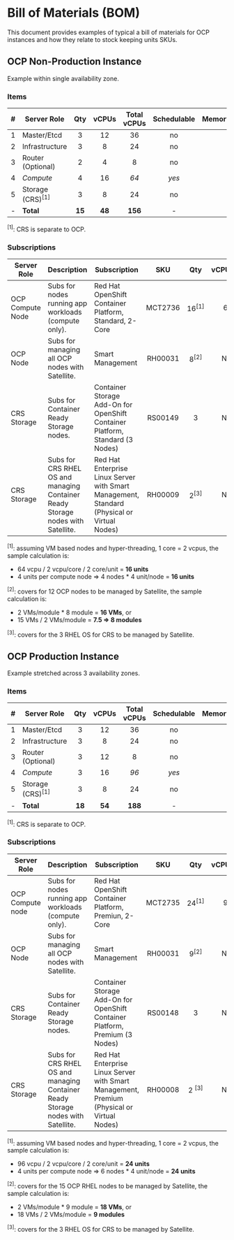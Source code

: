 # Bill of Materials (BOM)

This document provides examples of typical a bill of materials for OCP instances and how they relate to stock keeping units SKUs.

## OCP Non-Production Instance

Example within single availability zone.

### Items

| # | Server Role | Qty | vCPUs | Total vCPUs | Schedulable | Memory | Storage |
|---|---|:---:|:---:|:---:|:---:|:---:|:---:|
| 1 | Master/Etcd | 3 | 12 | 36 | no |
| 2 | Infrastructure | 3 | 8 | 24 | no |
| 3 | Router (Optional) | 2 | 4 | 8 | no |
| 4 | *Compute* | 4 | 16 | *64* | *yes* |
| 5 | Storage (CRS)<sup>[1]</sup> | 3 | 8 | 24 | no |
| - | **Total** | **15** | **48** | **156** | - |

<sup>[1]</sup>: CRS is separate to OCP.

### Subscriptions

| Server Role | Description |Subscription | SKU | Qty | vCPU/VM |
|---|---|---|:---:|:---:|:---:|
| OCP Compute Node| Subs for nodes running app workloads (compute only). | Red Hat OpenShift Container Platform, Standard, 2-Core | MCT2736 | 16<sup>[1]</sup> | 64 |  
| OCP Node | Subs for managing all OCP nodes with Satellite. | Smart Management | RH00031 | 8<sup>[2]</sup> | N/A |
| CRS Storage | Subs for Container Ready Storage nodes. | Container Storage Add-On for OpenShift Container Platform, Standard (3 Nodes) | RS00149 | 3 | N/A |
| CRS Storage | Subs for CRS RHEL OS and managing Container Ready Storage nodes with Satellite. | Red Hat Enterprise Linux Server with Smart Management, Standard (Physical or Virtual Nodes)| RH00009 | 2<sup>[3]</sup> | N/A |

<sup>[1]</sup>: assuming VM based nodes and hyper-threading, 1 core = 2 vcpus, the sample calculation is:
 - 64 vcpu / 2 vcpu/core / 2 core/unit = **16 units**
 - 4 units per compute node => 4 nodes * 4 unit/node = **16 units**
 
<sup>[2]</sup>: covers for 12 OCP nodes to be managed by Satellite, the sample calculation is:
 - 2 VMs/module * 8 module = **16 VMs**, or
 - 15 VMs / 2 VMs/module = **7.5 => 8 modules**

<sup>[3]</sup>: covers for the 3 RHEL OS for CRS to be managed by Satellite.

## OCP Production Instance 

Example stretched across 3 availability zones.

### Items

| # | Server Role | Qty | vCPUs | Total vCPUs | Schedulable | Memory | Storage |
|---|---|:---:|:---:|:---:|:---:|:---:|:---:|
| 1 | Master/Etcd | 3 | 12 | 36 | no |
| 2 | Infrastructure | 3 | 8 | 24 | no |
| 3 | Router (Optional) | 3 | 12 | 8 | no |
| 4 | *Compute* | 3 | 16 | *96* | *yes* |
| 5 | Storage (CRS)<sup>[1]</sup> | 3 | 8 | 24 | no |
| - | **Total** | **18** | **54** | **188** | - |

<sup>[1]</sup>: CRS is separate to OCP.

### Subscriptions

| Server Role | Description | Subscription | SKU | Qty | vCPU/VM |
|---|---|---|:---:|:---:|:---:|
| OCP Compute node | Subs for nodes running app workloads (compute only). | Red Hat OpenShift Container Platform, Premiun, 2-Core | MCT2735 | 24<sup>[1]</sup> | 96 |  
| OCP Node | Subs for managing all OCP nodes with Satellite. | Smart Management | RH00031 | 9<sup>[2]</sup> | N/A |
| CRS Storage | Subs for Container Ready Storage nodes. | Container Storage Add-On for OpenShift Container Platform, Premium (3 Nodes) | RS00148 | 3 | N/A |
| CRS Storage | Subs for CRS RHEL OS and managing Container Ready Storage nodes with Satellite. | Red Hat Enterprise Linux Server with Smart Management, Premium (Physical or Virtual Nodes)| RH00008 | 2 <sup>[3]</sup> | N/A |

 
<sup>[1]</sup>: assuming VM based nodes and hyper-threading, 1 core = 2 vcpus, the sample calculation is:
 - 96 vcpu / 2 vcpu/core / 2 core/unit = **24 units**
 - 4 units per compute node => 6 nodes * 4 unit/node = **24 units**
 
<sup>[2]</sup>: covers for the 15 OCP RHEL nodes to be managed by Satellite, the sample calculation is:
 - 2 VMs/module * 9 module = **18 VMs**, or
 - 18 VMs / 2 VMs/module = **9 modules**
 
<sup>[3]</sup>: covers for the 3 RHEL OS for CRS to be managed by Satellite.
